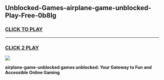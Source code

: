 
## Unblocked-Games-airplane-game-unblocked-Play-Free-0b8lg
<h3>
<a href="https://premium76.site?title=airplane-game-unblocked&ref=19M">CLICK TO PLAY</a></h3>
<hr>

<h3>
<a href="https://premium76.site?title=airplane-game-unblocked&ref=19M">CLICK 2 PLAY</a>
  
</h3>

<a href="https://premium76.site?title=airplane-game-unblocked&ref=19M"><img src="https://clearcache.store/games.png"></a>


**airplane-game-unblocked games unblocked: Your Gateway to Fun and Accessible Online Gaming**

